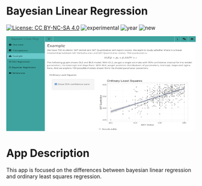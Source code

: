 # Bayesian Linear Regression

[![License: CC BY-NC-SA 4.0](https://img.shields.io/badge/License-CC%20BY--NC--SA%204.0-lightgrey.svg)](https://creativecommons.org/licenses/by-nc-sa/4.0/) ![experimental](https://img.shields.io/badge/lifecycle-experimental-orange) ![year](https://img.shields.io/badge/year-2022-lightgrey) ![new](https://img.shields.io/badge/lifecycle-newapp-brightgreen)

![App Screenshot](screenshot.png)

# App Description

This app is focused on the differences between bayesian linear regression and ordinary least squares regression.
